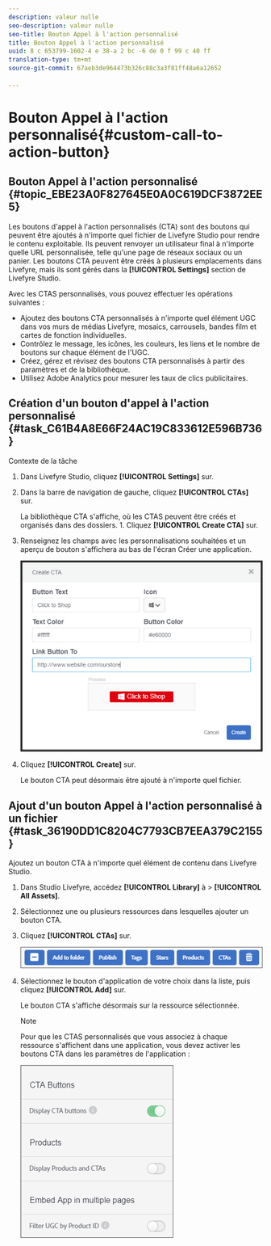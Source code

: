 ```yaml
---
description: valeur nulle
seo-description: valeur nulle
seo-title: Bouton Appel à l'action personnalisé
title: Bouton Appel à l'action personnalisé
uuid: 8 c 653799-1602-4 e 38-a 2 bc -6 de 0 f 99 c 40 ff
translation-type: tm+mt
source-git-commit: 67aeb3de964473b326c88c3a3f81ff48a6a12652

---
```



# Bouton Appel à l&#39;action personnalisé{#custom-call-to-action-button}

## Bouton Appel à l&#39;action personnalisé {#topic_EBE23A0F827645E0A0C619DCF3872EE5}

Les boutons d&#39;appel à l&#39;action personnalisés (CTA) sont des boutons qui peuvent être ajoutés à n&#39;importe quel fichier de Livefyre Studio pour rendre le contenu exploitable. Ils peuvent renvoyer un utilisateur final à n&#39;importe quelle URL personnalisée, telle qu&#39;une page de réseaux sociaux ou un panier. Les boutons CTA peuvent être créés à plusieurs emplacements dans Livefyre, mais ils sont gérés dans la **[!UICONTROL Settings]** section de Livefyre Studio.

Avec les CTAS personnalisés, vous pouvez effectuer les opérations suivantes :

* Ajoutez des boutons CTA personnalisés à n&#39;importe quel élément UGC dans vos murs de médias Livefyre, mosaics, carrousels, bandes film et cartes de fonction individuelles.
* Contrôlez le message, les icônes, les couleurs, les liens et le nombre de boutons sur chaque élément de l&#39;UGC.
* Créez, gérez et révisez des boutons CTA personnalisés à partir des paramètres et de la bibliothèque.
* Utilisez Adobe Analytics pour mesurer les taux de clics publicitaires.

## Création d&#39;un bouton d&#39;appel à l&#39;action personnalisé {#task_C61B4A8E66F24AC19C833612E596B736}

Contexte de la tâche

1. Dans Livefyre Studio, cliquez **[!UICONTROL Settings]** sur.
1. Dans la barre de navigation de gauche, cliquez **[!UICONTROL CTAs]** sur.

   La bibliothèque CTA s&#39;affiche, où les CTAS peuvent être créés et organisés dans des dossiers. 1. Cliquez **[!UICONTROL Create CTA]** sur.
1. Renseignez les champs avec les personnalisations souhaitées et un aperçu de bouton s&#39;affichera au bas de l&#39;écran Créer une application.

   ![](assets/cta-button-create.png)

1. Cliquez **[!UICONTROL Create]** sur.

   Le bouton CTA peut désormais être ajouté à n&#39;importe quel fichier.

## Ajout d&#39;un bouton Appel à l&#39;action personnalisé à un fichier {#task_36190DD1C8204C7793CB7EEA379C2155}

Ajoutez un bouton CTA à n&#39;importe quel élément de contenu dans Livefyre Studio.

1. Dans Studio Livefyre, accédez **[!UICONTROL Library]** à &gt; **[!UICONTROL All Assets]**.
1. Sélectionnez une ou plusieurs ressources dans lesquelles ajouter un bouton CTA.
1. Cliquez **[!UICONTROL CTAs]** sur.

   ![](assets/cta-button-create2.png)

1. Sélectionnez le bouton d&#39;application de votre choix dans la liste, puis cliquez **[!UICONTROL Add]** sur.

   Le bouton CTA s&#39;affiche désormais sur la ressource sélectionnée.

   >[!NOTE]
   >
   >Pour que les CTAS personnalisés que vous associez à chaque ressource s&#39;affichent dans une application, vous devez activer les boutons CTA dans les paramètres de l&#39;application :
   >
   >![](assets/cta-button-enable.png)
